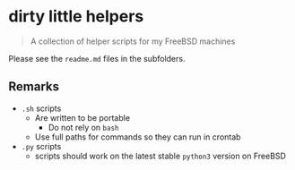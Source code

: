 # dirty little helpers

> A collection of helper scripts for my FreeBSD machines

Please see the `readme.md` files in the subfolders.

## Remarks

- `.sh` scripts
  - Are written to be portable
    - Do not rely on `bash`
  - Use full paths for commands so they can run in crontab
- `.py` scripts
  - scripts should work on the latest stable `python3` version on FreeBSD
